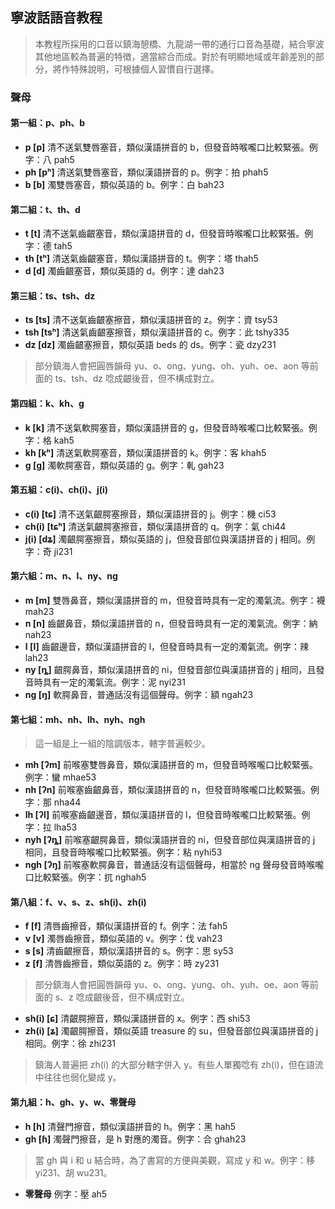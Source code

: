 ## 寧波話語音教程

> 本教程所採用的口音以鎮海憩橋、九龍湖一帶的通行口音為基礎，結合寧波其他地區較為普遍的特徴，適當綜合而成。對於有明顯地域或年齡差別的部分，將作特殊說明，可根據個人習慣自行選擇。

### 聲母

#### 第一組：p、ph、b

- **p [p]** 清不送氣雙唇塞音，類似漢語拼音的 b，但發音時喉嚨口比較緊張。例字：八 pah5
- **ph [pʰ]** 清送氣雙唇塞音，類似漢語拼音的 p。例字：拍 phah5
- **b [b]** 濁雙唇塞音，類似英語的 b。例字：白 bah23

#### 第二組：t、th、d

- **t [t]** 清不送氣齒齦塞音，類似漢語拼音的 d，但發音時喉嚨口比較緊張。例字：德 tah5
- **th [tʰ]** 清送氣齒齦塞音，類似漢語拼音的 t。例字：塔 thah5
- **d [d]** 濁齒齦塞音，類似英語的 d。例字：達 dah23

#### 第三組：ts、tsh、dz

- **ts [ts]** 清不送氣齒齦塞擦音，類似漢語拼音的 z。例字：資 tsy53
- **tsh [tsʰ]** 清送氣齒齦塞擦音，類似漢語拼音的 c。例字：此 tshy335
- **dz [dz]** 濁齒齦塞擦音，類似英語 beds 的 ds。例字：瓷 dzy231

> 部分鎮海人會把圓唇韻母 yu、o、ong、yung、oh、yuh、oe、aon 等前面的 ts、tsh、dz 唸成齦後音，但不構成對立。

#### 第四組：k、kh、g

- **k [k]** 清不送氣軟腭塞音，類似漢語拼音的 g，但發音時喉嚨口比較緊張。例字：格 kah5
- **kh [kʰ]** 清送氣軟腭塞音，類似漢語拼音的 k。例字：客 khah5
- **g [ɡ]** 濁軟腭塞音，類似英語的 g。例字：軋 gah23

#### 第五組：c(i)、ch(i)、j(i)

- **c(i) [tɕ]** 清不送氣齦腭塞擦音，類似漢語拼音的 j。例字：機 ci53
- **ch(i) [tɕʰ]** 清送氣齦腭塞擦音，類似漢語拼音的 q。例字：氣 chi44
- **j(i) [dʑ]** 濁齦腭塞擦音，類似英語的 j，但發音部位與漢語拼音的 j 相同。例字：奇 ji231

#### 第六組：m、n、l、ny、ng

- **m [m]** 雙唇鼻音，類似漢語拼音的 m，但發音時具有一定的濁氣流。例字：襪 mah23
- **n [n]** 齒齦鼻音，類似漢語拼音的 n，但發音時具有一定的濁氣流。例字：納 nah23
- **l [l]** 齒齦邊音，類似漢語拼音的 l，但發音時具有一定的濁氣流。例字：辣 lah23
- **ny [ȵ]** 齦腭鼻音，類似漢語拼音的 ni，但發音部位與漢語拼音的 j 相同，且發音時具有一定的濁氣流。例字：泥 nyi231
- **ng [ŋ]** 軟腭鼻音，普通話沒有這個聲母。例字：額 ngah23

#### 第七組：mh、nh、lh、nyh、ngh

> 這一組是上一組的陰調版本，轄字普遍較少。

- **mh [ʔm]** 前喉塞雙唇鼻音，類似漢語拼音的 m，但發音時喉嚨口比較緊張。例字：蠻 mhae53
- **nh [ʔn]** 前喉塞齒齦鼻音，類似漢語拼音的 n，但發音時喉嚨口比較緊張。例字：那 nha44
- **lh [ʔl]** 前喉塞齒齦邊音，類似漢語拼音的 l，但發音時喉嚨口比較緊張。例字：拉 lha53
- **nyh [ʔȵ]** 前喉塞齦腭鼻音，類似漢語拼音的 ni，但發音部位與漢語拼音的 j 相同，且發音時喉嚨口比較緊張。例字：粘 nyhi53
- **ngh [ʔŋ]** 前喉塞軟腭鼻音，普通話沒有這個聲母，相當於 ng 聲母發音時喉嚨口比較緊張。例字：扤 nghah5

#### 第八組：f、v、s、z、sh(i)、zh(i)

- **f [f]** 清唇齒擦音，類似漢語拼音的 f。例字：法 fah5
- **v [v]** 濁唇齒擦音，類似英語的 v。例字：伐 vah23
- **s [s]** 清齒齦擦音，類似漢語拼音的 s。例字：思 sy53
- **z [f]** 清唇齒擦音，類似英語的 z。例字：時 zy231

> 部分鎮海人會把圓唇韻母 yu、o、ong、yung、oh、yuh、oe、aon 等前面的 s、z 唸成齦後音，但不構成對立。

- **sh(i) [ɕ]** 清齦腭擦音，類似漢語拼音的 x。例字：西 shi53
- **zh(i) [ʑ]** 濁齦腭擦音，類似英語 treasure 的 su，但發音部位與漢語拼音的 j 相同。例字：徐 zhi231

> 鎮海人普遍把 zh(i) 的大部分轄字併入 y。有些人單獨唸有 zh(i)，但在語流中往往也弱化變成 y。

#### 第九組：h、gh、y、w、零聲母

- **h [h]** 清聲門擦音，類似漢語拼音的 h。例字：黑 hah5
- **gh [ɦ]** 濁聲門擦音，是 h 對應的濁音。例字：合 ghah23

> 當 gh 與 i 和 u 結合時，為了書寫的方便與美觀，寫成 y 和 w。例字：移 yi231、胡 wu231。

- **零聲母** 例字：壓 ah5
